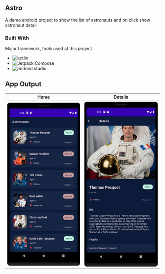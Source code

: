 ## Astro
A demo android project to show the list of astronauts and on click show astronaut detail
### Built With

Major framework, tools used at this project

* ![kotlin](https://img.shields.io/badge/Kotlin-0095D5?&style=for-the-badge&logo=kotlin&logoColor=white)
* ![Jetpack Compose](https://img.shields.io/static/v1?style=for-the-badge&message=Jetpack+Compose&color=4285F4&logo=Jetpack+Compose&logoColor=FFFFFF&label=)
* ![android studio](https://img.shields.io/badge/Android_Studio-3DDC84?style=for-the-badge&logo=android-studio&logoColor=white)

## App Output
Home | Details|
--- | --- |
<img src="https://github.com/hmfaisal/astro/blob/main/screenshot/Screenshot_20230508_011246.png" width="360" /> | <img src="https://github.com/hmfaisal/astro/blob/main/screenshot/Screenshot_20230508_011417.png" width="360" />|

